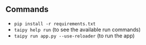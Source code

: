 ## Commands
- `pip install -r requirements.txt`
- `taipy help run` (to see the available run commands)
- `taipy run app.py --use-reloader` (to run the app)